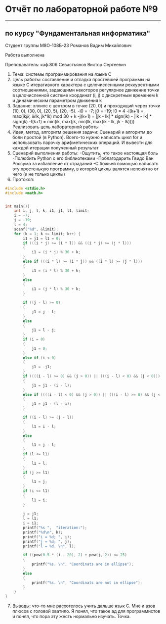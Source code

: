 # Отчёт по лабораторной работе №9

---

## по курсу "Фундаментальная информатика"


Студент группы М8О-108Б-23 Романов Вадим Михайлович

Работа выполнена

Преподаватель: каф.806 Севастьянов Виктор Сергеевич

1. Тема: системы программирования на языке С
2. Цель работы: составление и отладка простейшей программы на языке С итеративного характера с целочисленными реккурентными соотношениями, задающими некоторое регулярное движение точки в целочисленной системе координат (i, j) с дискретным временем k и динамическим параметром движения k
3. Задание: эллипс с центром в точке (20, 0) и проходящий через точки (10, 0), (30, 0), (20, 5), (20, -5).
   -i0 = -7; j0 = -19; l0 = 4
   -i(k+1) = max(ik*jk, ik*lk, jk*lk) mod 30 + k
   -j(k+1) = |jk - lk| * sign(ik) - |ik - lk| * sign(jk)
   -l(k+1) = min(ik, max(jk, min(lk, max(ik - lk, jk - lk))))
   Реализовать цель лабораторной работы 
4. Идея, метод, алгоритм решения задачи:
   Сценарий и алгоритм до боли простой (в Python). Всего-то нужно написать цикл for и использовать парочку арифметических операций. И вывести для каждой итерации полученный результат
5. Сценарий выполнения работы:
   -Ощутить, что такое настоящая боль
   -Полюбить Python с его библиотеками
   -Поблагодарить Гвидо Ван Россума за избавление от страданий
   -С божьей помощью написать эту простенькую программу, в которой циклы валятся непонятно от чего (и не только циклы)
6. Протокол:
```c
#include <stdio.h>
#include <math.h>


int main(){
    int i, j, l, k, i1, j1, l1, limit;
    i = -7;
    j = -19;
    l = 4;
    scanf("%d", &limit);
    for (k = 1; k <= limit; k++) {
        i1 = j1 = l1 = 0;
        if (((i * j) >= (i * l)) && ((i * j) >= (j * l)))
        {
            i1 = (i * j) % 30 + k;
        }
        else if (((i * l) >= (i * j)) && ((i * l) >= (j * l)))
        {
            i1 = (i * l) % 30 + k;
        }
        else
        {
            i1 = (j * l) % 30 + k;
        }

        if ((j - l) >= 0)
        {
            j1 = j - l; 
        }
        else
        {
            j1 = l - j;
        }
        if (i = 0)
        {
            j1 = 0;
        }
        else if (i < 0)
        {
            j1 = -j1;
        }
        if ((((i - l) >= 0) && (j > 0)) || (((i - l) < 0) && (j < 0)))
        {
            j1 = j1 - (i - l);
        }
        else if ((((i - l) < 0) && (j > 0)) || (((i - l) >= 0) && (j < 0)))
        {
            j1 = j1 - (l - i);
        }

        if ((i - l) >= (j - l))
        {
            l1 = i - l;
        }
        else
        {
            l1 = j - l;
        }
        if (l <= l1)
        {
            l1 = l;
        }
        if (j >= l1)
        {
            l1 = j;
        }
        if (i <= l1)
        {
            l1 = i;
        }
    
        j = j1;
        l = l1;
        i = i1;
        printf("%s ",  "iteration:");
        printf("%d\n", k);
        printf("i = %d; ", i);
        printf("j = %d; ", j);
        printf("l = %d. \n", l);

        if ((pow(0.5 * (i - 20), 2) + pow(j, 2)) <= 25)
        {
            printf("%s. \n", "Coordinats are in ellipse");
        }
        else
        {
            printf("%s. \n", "Coordinats are not in ellipse");
        }
    }
}
```
7. Выводы: что-то мне расхотелось учить дальше язык C. Мне и азов плюсов с головой хватило. Я понял, что такое ад для программистов и понял, что пора эту жесть нормально изучать. Точка.